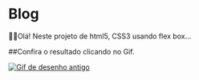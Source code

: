 # Blog

🤠🤠Olá! Neste projeto de html5, CSS3 usando flex box...

##Confira o resultado clicando no Gif.

<a href="https://pablohenrique2.github.io/flex-blog/" target="_blank" ><img src="https://thumbs.gfycat.com/SmallVillainousDavidstiger-size_restricted.gif" alt="Gif de desenho antigo"></a>
